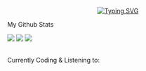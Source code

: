 <p align="center">
<a href="https://github.com/jynlee7">
    <img src="https://readme-typing-svg.demolab.com?font=Georgia&size=18&duration=2000&pause=100&multiline=true&width=500&height=80&lines=Jayden+Lee;High+School+Student+;AI+%7C+Computer+Vision" alt="Typing SVG" />
</a>
<br/>
</p>
My Github Stats

![](http://github-profile-summary-cards.vercel.app/api/cards/profile-details?username=jynlee7&theme=tokyonight)
![](http://github-profile-summary-cards.vercel.app/api/cards/repos-per-language?username=jynlee7&theme=tokyonight) 
![](http://github-profile-summary-cards.vercel.app/api/cards/most-commit-language?username=jynlee7&theme=tokyonight)


<br>
Currently Coding & Listening to:
<!--
[![spotify-github-profile](https://spotify-github-profile.vercel.app/api/view?uid=vhkqc8vqzt3vx03ofosz0x1za&cover_image=true&theme=novatorem&show_offline=false&background_color=121212&interchange=false&bar_color=7082cd&bar_color_cover=false)](https://github.com/kittinan/spotify-github-profile) -->
</details>
